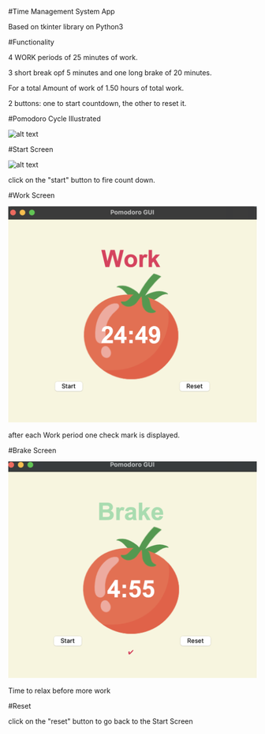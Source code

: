 #Time Management System App

Based on tkinter library on Python3

#Functionality

4 WORK periods of 25 minutes of work.

3 short break opf 5 minutes and one long brake of 20 minutes.

For a total Amount of work of 1.50 hours of total work.

2 buttons: one to start countdown, the other to reset it.

#Pomodoro Cycle Illustrated

![alt text](https://miro.medium.com/max/1400/1*J-df6qhTu_1PVd-MmMI_EQ.png)


#Start Screen 

![alt text](./screenshots/start_cycle.png)

click on the "start" button to fire count down.

#Work Screen 

![alt text](./screenshots/work_cycle.png)

after each Work period one check mark is displayed.

#Brake Screen

![alt text](./screenshots/brake_cycle.png)

Time to relax before more work

#Reset

click on the "reset" button to go back to the Start Screen
